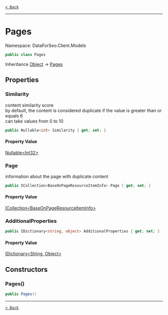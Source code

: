 [`< Back`](./)

---

# Pages

Namespace: DataForSeo.Client.Models

```csharp
public class Pages
```

Inheritance [Object](https://docs.microsoft.com/en-us/dotnet/api/system.object) → [Pages](./dataforseo.client.models.pages)

## Properties

### **Similarity**

content similarity score
 <br>by default, the content is considered duplicate if the value is greater than or equals 6
 <br>can take values from 0 to 10

```csharp
public Nullable<int> Similarity { get; set; }
```

#### Property Value

[Nullable&lt;Int32&gt;](https://docs.microsoft.com/en-us/dotnet/api/system.nullable-1)<br>

### **Page**

information about the page with duplicate content

```csharp
public ICollection<BaseOnPageResourceItemInfo> Page { get; set; }
```

#### Property Value

[ICollection&lt;BaseOnPageResourceItemInfo&gt;](./dataforseo.client.models.baseonpageresourceiteminfo)<br>

### **AdditionalProperties**

```csharp
public IDictionary<string, object> AdditionalProperties { get; set; }
```

#### Property Value

[IDictionary&lt;String, Object&gt;](https://docs.microsoft.com/en-us/dotnet/api/system.collections.generic.idictionary-2)<br>

## Constructors

### **Pages()**

```csharp
public Pages()
```

---

[`< Back`](./)
